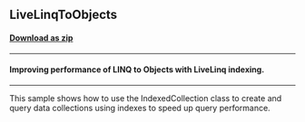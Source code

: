 ## LiveLinqToObjects
#### [Download as zip](https://grapecity.github.io/DownGit/#/home?url=https://github.com/GrapeCity/ComponentOne-WinForms-Samples/tree/master/NetFramework\DataSource\CS\LiveLinq\HowTo\Indexing\LiveLinqToObjects)
____
#### Improving performance of LINQ to Objects with LiveLinq indexing.
____
This sample shows how to use the IndexedCollection class to create and query data collections using indexes to speed up query performance.
